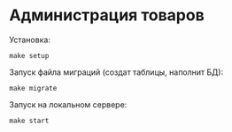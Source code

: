# Администрация товаров 

Установка:
```
make setup
```
Запуск файла миграций (создат таблицы, наполнит БД):
```
make migrate
```
Запуск на локальном сервере:
```
make start
```
